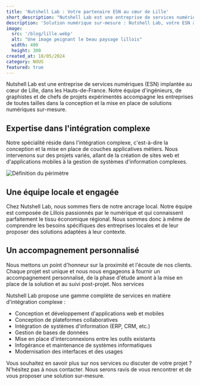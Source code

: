 ```yaml
---
title: 'Nutshell Lab : Votre partenaire ESN au cœur de Lille'
short_description: "Nutshell Lab est une entreprise de services numériques (ESN) implantée à Lille, dans les Hauts-de-France. Notre équipe d'experts accompagne les entreprises de toutes tailles dans la conception et la mise en place de solutions numériques sur-mesure."
description: 'Solution numérique sur-mesure : Nutshell Lab, votre ESN à Lille'
image:
  src: '/blog/lille.webp'
  alt: "Une image peignant le beau paysage lillois"
  width: 400
  height: 300
created_at: 18/05/2024
category: NOUS
featured: true
---
```



Nutshell Lab est une entreprise de services numériques (ESN) implantée au cœur de Lille, dans les Hauts-de-France. Notre équipe d'ingénieurs, de graphistes et de chefs de projets expérimentés accompagne les entreprises de toutes tailles dans la conception et la mise en place de solutions numériques sur-mesure.

## Expertise dans l'intégration complexe

Notre spécialité réside dans l'intégration complexe, c'est-à-dire la conception et la mise en place de couches applicatives métiers. Nous intervenons sur des projets variés, allant de la création de sites web et d'applications mobiles à la gestion de systèmes d'information complexes.

![Définition du périmètre](/blog/draw-perimeter.webp)

## Une équipe locale et engagée

Chez Nutshell Lab, nous sommes fiers de notre ancrage local. Notre équipe est composée de Lillois passionnés par le numérique et qui connaissent parfaitement le tissu économique régional. Nous sommes donc à même de comprendre les besoins spécifiques des entreprises locales et de leur proposer des solutions adaptées à leur contexte.

## Un accompagnement personnalisé

Nous mettons un point d'honneur sur la proximité et l'écoute de nos clients. Chaque projet est unique et nous nous engageons à fournir un accompagnement personnalisé, de la phase d'étude amont à la mise en place de la solution et au suivi post-projet.
Nos services

Nutshell Lab propose une gamme complète de services en matière d'intégration complexe :

* Conception et développement d'applications web et mobiles
* Conception de plateformes collaboratives
* Intégration de systèmes d'information (ERP, CRM, etc.)
* Gestion de bases de données
* Mise en place d'interconnexions entre les outils existants
* Infogérance et maintenance de systèmes informatiques
* Modernisation des interfaces et des usages

Vous souhaitez en savoir plus sur nos services ou discuter de votre projet ? N'hésitez pas à nous contacter. Nous serons ravis de vous rencontrer et de vous proposer une solution sur-mesure.

